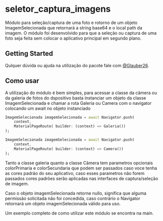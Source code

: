 # seletor_captura_imagens

Módulo para seleção/captura de uma foto e rotorno de um objeto ImagemSelecionada que retornará a string base64 e o local path da imagem. O módulo foi desenvolvido para que a seleção ou captura de uma foto seja feita sem colocar o aplicativo principal em segundo plano.

## Getting Started

Qulquer dúvida ou ajuda na utilização do pacote fale com
[@Glauber26](https://github.com/Glauber26).


## Como usar
A utilização do módulo é bem simples, para acessar a classe da câmera ou da galeria de fotos do dspositivo basta instanciar um objeto da classe ImagemSelecionada e chamar a rota Galeria ou Camera com o navigator colocando um await no objeto instanciado

```dart
ImagemSelecionada imagemSelecionada = await Navigator.push(
    context,
    MaterialPageRoute( builder: (context) => Galeria())
);

ImagemSelecionada imagemSelecionada = await Navigator.push(
    context,
    MaterialPageRoute( builder: (context) => Camera())
);
```
Tanto a classe galeria quanto a classe Câmera tem parametros opcionais colorPrimaria e colorSecundaria que podem ser passados caso voce tenha as cores padrão do seu aplicativo, caso esses parametros não forem passados cores padrões serão aplicadas nas interfaces de captura/seleção de imagem.

Caso o objeto imagemSelecionada retorne nullo, significa que alguma permissão solicitada não foi concedida, caso contrário o Navigator retornará um objeto imagemSelecionada válido para uso.

Um exemplo completo de como utilizar este módulo se encontra na main.
